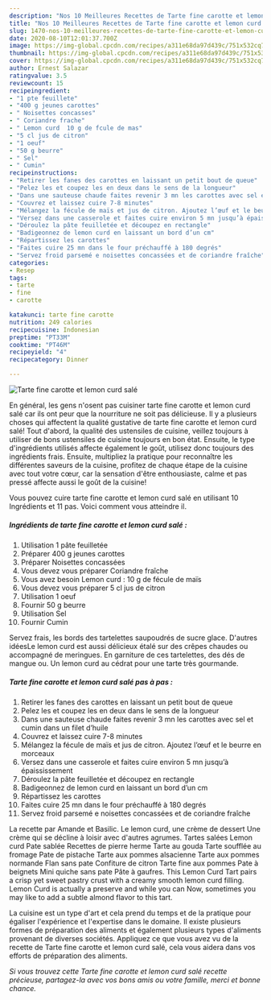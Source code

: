 ```yaml
---
description: "Nos 10 Meilleures Recettes de Tarte fine carotte et lemon curd salé"
title: "Nos 10 Meilleures Recettes de Tarte fine carotte et lemon curd salé"
slug: 1470-nos-10-meilleures-recettes-de-tarte-fine-carotte-et-lemon-curd-sale
date: 2020-08-10T12:01:37.700Z
image: https://img-global.cpcdn.com/recipes/a311e68da97d439c/751x532cq70/tarte-fine-carotte-et-lemon-curd-sale-photo-principale-de-la-recette.jpg
thumbnail: https://img-global.cpcdn.com/recipes/a311e68da97d439c/751x532cq70/tarte-fine-carotte-et-lemon-curd-sale-photo-principale-de-la-recette.jpg
cover: https://img-global.cpcdn.com/recipes/a311e68da97d439c/751x532cq70/tarte-fine-carotte-et-lemon-curd-sale-photo-principale-de-la-recette.jpg
author: Ernest Salazar
ratingvalue: 3.5
reviewcount: 15
recipeingredient:
- "1 pte feuillete"
- "400 g jeunes carottes"
- " Noisettes concasses"
- " Coriandre frache"
- " Lemon curd  10 g de fcule de mas"
- "5 cl jus de citron"
- "1 oeuf"
- "50 g beurre"
- " Sel"
- " Cumin"
recipeinstructions:
- "Retirer les fanes des carottes en laissant un petit bout de queue"
- "Pelez les et coupez les en deux dans le sens de la longueur"
- "Dans une sauteuse chaude faites revenir 3 mn les carottes avec sel et cumin dans un filet d’huile"
- "Couvrez et laissez cuire 7-8 minutes"
- "Mélangez la fécule de maïs et jus de citron. Ajoutez l’œuf et le beurre en morceaux"
- "Versez dans une casserole et faites cuire environ 5 mn jusqu’à épaississement"
- "Déroulez la pâte feuilletée et découpez en rectangle"
- "Badigeonnez de lemon curd en laissant un bord d’un cm"
- "Répartissez les carottes"
- "Faites cuire 25 mn dans le four préchauffé à 180 degrés"
- "Servez froid parsemé e noisettes concassées et de coriandre fraîche"
categories:
- Resep
tags:
- tarte
- fine
- carotte

katakunci: tarte fine carotte 
nutrition: 249 calories
recipecuisine: Indonesian
preptime: "PT33M"
cooktime: "PT46M"
recipeyield: "4"
recipecategory: Dinner

---
```



![Tarte fine carotte et lemon curd salé](https://img-global.cpcdn.com/recipes/a311e68da97d439c/751x532cq70/tarte-fine-carotte-et-lemon-curd-sale-photo-principale-de-la-recette.jpg)

En général, les gens n'osent pas cuisiner tarte fine carotte et lemon curd salé car ils ont peur que la nourriture ne soit pas délicieuse. Il y a plusieurs choses qui affectent la qualité gustative de tarte fine carotte et lemon curd salé! Tout d'abord, la qualité des ustensiles de cuisine, veillez toujours à utiliser de bons ustensiles de cuisine toujours en bon état. Ensuite, le type d'ingrédients utilisés affecte également le goût, utilisez donc toujours des ingrédients frais. Ensuite, multipliez la pratique pour reconnaître les différentes saveurs de la cuisine, profitez de chaque étape de la cuisine avec tout votre cœur, car la sensation d'être enthousiaste, calme et pas pressé affecte aussi le goût de la cuisine!

<!--inarticleads1-->

Vous pouvez cuire tarte fine carotte et lemon curd salé en utilisant 10 Ingrédients et 11 pas. Voici comment vous atteindre il.

##### Ingrédients de tarte fine carotte et lemon curd salé :

1. Utilisation 1 pâte feuilletée
1. Préparer 400 g jeunes carottes
1. Préparer  Noisettes concassées
1. Vous devez vous préparer  Coriandre fraîche
1. Vous avez besoin  Lemon curd : 10 g de fécule de maïs
1. Vous devez vous préparer 5 cl jus de citron
1. Utilisation 1 oeuf
1. Fournir 50 g beurre
1. Utilisation  Sel
1. Fournir  Cumin


Servez frais, les bords des tartelettes saupoudrés de sucre glace. D&#39;autres idéesLe lemon curd est aussi délicieux étalé sur des crêpes chaudes ou accompagné de meringues. En garniture de ces tartelettes, des dés de mangue ou. Un lemon curd au cédrat pour une tarte très gourmande. 

<!--inarticleads2-->

##### Tarte fine carotte et lemon curd salé pas à pas :

1. Retirer les fanes des carottes en laissant un petit bout de queue
1. Pelez les et coupez les en deux dans le sens de la longueur
1. Dans une sauteuse chaude faites revenir 3 mn les carottes avec sel et cumin dans un filet d’huile
1. Couvrez et laissez cuire 7-8 minutes
1. Mélangez la fécule de maïs et jus de citron. Ajoutez l’œuf et le beurre en morceaux
1. Versez dans une casserole et faites cuire environ 5 mn jusqu’à épaississement
1. Déroulez la pâte feuilletée et découpez en rectangle
1. Badigeonnez de lemon curd en laissant un bord d’un cm
1. Répartissez les carottes
1. Faites cuire 25 mn dans le four préchauffé à 180 degrés
1. Servez froid parsemé e noisettes concassées et de coriandre fraîche


La recette par Amande et Basilic. Le lemon curd, une crème de dessert Une crème qui se décline à loisir avec d&#39;autres agrumes. Tartes salées Lemon curd Pate sablée Recettes de pierre herme Tarte au gouda Tarte soufflée au fromage Pate de pistache Tarte aux pommes alsacienne Tarte aux pommes normande Flan sans pate Confiture de citron Tarte fine aux pommes Pate à beignets Mini quiche sans pate Pâte à gaufres. This Lemon Curd Tart pairs a crisp yet sweet pastry crust with a creamy smooth lemon curd filling. Lemon Curd is actually a preserve and while you can Now, sometimes you may like to add a subtle almond flavor to this tart. 

<!--inarticleads1-->

<p>
La cuisine est un type d'art et cela prend du temps et de la pratique pour égaliser l'expérience et l'expertise dans le domaine. Il existe plusieurs formes de préparation des aliments et également plusieurs types d'aliments provenant de diverses sociétés. Appliquez ce que vous avez vu de la recette de Tarte fine carotte et lemon curd salé, cela vous aidera dans vos efforts de préparation des aliments.
</p>

<p>
<i>Si vous trouvez cette Tarte fine carotte et lemon curd salé recette précieuse, partagez-la avec vos bons amis ou votre famille, merci et bonne chance.</i>
</p>
